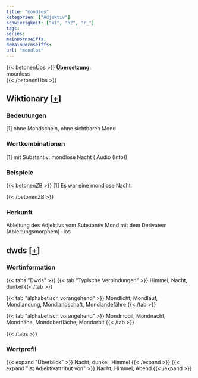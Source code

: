 ```yaml
---
title: "mondlos"
kategorien: ["Adjektiv"]
schwierigkeit: ["k1", "h2", "r_"]
tags:
series:
mainDornseiffs:
domainDornseiffs:
url: "mondlos"
---
```


{{< betonenÜbs >}}
**Übersetzung:**  
moonless  
{{< /betonenÜbs >}}

## Wiktionary [[+](https://de.wiktionary.org/wiki/mondlos)]

### Bedeutungen
[1] ohne Mondschein, ohne sichtbaren Mond  

### Wortkombinationen
[1] mit Substantiv: mondlose Nacht ( Audio (Info))  

### Beispiele
{{< betonenZB >}}
[1] Es war eine mondlose Nacht.  

{{< /betonenZB >}}
### Herkunft
Ableitung des Adjektivs vom Substantiv Mond mit dem Derivatem (Ableitungsmorphem) -los  



## dwds [[+](https://www.dwds.de/wb/mondlos)]

### Wortinformation
{{< tabs "Dwds" >}}
{{< tab "Typische Verbindungen" >}}
Himmel, Nacht, dunkel
{{< /tab >}}

{{< tab "alphabetisch vorangehend" >}}
Mondlicht, Mondlauf, Mondlandung, Mondlandschaft, Mondlandefähre
{{< /tab >}}

{{< tab "alphabetisch vorangehend" >}}
Mondmobil, Mondnacht, Mondnähe, Mondoberfläche, Mondorbit
{{< /tab >}}

{{< /tabs >}}

### Wortprofil
{{< expand "Überblick" >}} Nacht, dunkel, Himmel {{< /expand >}}
{{< expand "ist Adjektivattribut von" >}} Nacht, Himmel, Abend {{< /expand >}}


